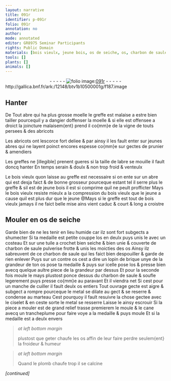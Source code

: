 ```yaml
---
layout: narrative
title: 091r
identifier: p-091r
folio: 091r
annotation: no
author:
mode: annotated
editor: GR8975 Seminar Participants
rights: Public Domain
materials: [bois vieulx, jeune bois, os de seiche, os, charbon de saule, contre os, brique, metal, plomb]
tools: []
plants: []
animals: []
---
```


<div class="folio" align="center">- - - - - <a href="http://gallica.bnf.fr/ark:/12148/btv1b10500001g/f187.image" target="_blank"><img src="https://cu-mkp.github.io/2017-workshop-edition/assets/photo-icon.png" alt="folio image: " style="display:inline-block; margin-bottom:-3px;"/>091r</a> - - - - - </div> http://gallica.bnf.fr/ark:/12148/btv1b10500001g/f187.image   

## Hanter

 
De Tout abre qui ha plus grosse moelle le greffe est malaise a estre bien tailler pourcequil y a dangier doffenser la moelle & si elle est offensee a droict la joincture malaisem{ent} prend il co{mm}e de la vigne de touts persees & des abricots
 
Les abricots ont lescorce fort deliee & par ainsy il les fault enter sur jeunes abres qui ne layent poinct encores espesse co{mm}e sur gectes de prunier & amendiers
 
Les greffes ne [illegible] prenent gueres si la taille de labre se mouille il fault doncq hanter En temps serain & doulx & non trop froid & venteulx
 
Le <span class="m">bois vieulx</span> quon laisse au greffe est necessaire si on ente sur un abre qui est desja faict & de bonne grosseur pourceque estant tel il serre plus le greffe & sil est de <span class="m">jeune bois</span> il est si comprime quil ne peult profficter Mays le <span class="m">bois vieulx</span> resiste mieulx a la compression du <span class="m">bois vieulx</span> que le jeune a cause quil est plus dur que le jeune @Mays si le greffe est tout de <span class="m">bois vieulx</span> jamays il ne faict belle mise ains vient caduc & court & long a croistre
   

## Mouler en <span class="m">os de seiche</span>

 
Garde bien de ne les tenir en lieu humide car ilz sont fort subgects a shumecter Si ta medaille est petite couppe l<span class="m">os</span> en deulx puys unis le avec un costeau Et sur une tuile a crochet bien seiche & bien unie & couverte de <span class="m">charbon de saule</span> pulverise frotte & unis les moicties des <span class="m">os</span> Ainsy ilz sabreuvent de ce <span class="m">charbon de saule</span> qui les faict bien despouiller & garde de rien enlever Puys sur un <span class="m">contre os</span> cest a dire un lopin de <span class="m">brique</span> unye de la grandeur de ton <span class="m">os</span> pose ta medaille & puys sur icelle pose l<span class="m">os</span> & presse bien avecq quelque aultre piece de la grandeur par dessus Et pour la seconde fois moule le mays plustost ponce dessus du <span class="m">charbon de saule</span> & soufle legerement puys presse co{mm}e au paravant Et il viendra net Si cest pour un manche de cuiller il fault deulx <span class="m">os</span> entiers Tout ouvrage gecte est aigre & subgect a rompre pourceque le <span class="m">metal</span> se dilate au gect & se reserre & condense au marteau Cest pourquoy il fault resuivre la chose gectee avec le ciselet & en ceste sorte le <span class="m">metal</span> se resserre Laisse le ainsy escrouir Si la piece a mouler est de grand relief trasse premierem le moule & le cane avecq un trancheplume pour faire voye a la medaille & puys moule Et si la medaille est a deulx envers
 
> *at left bottom margin*
> 
>  plustost que geter chaufe les <span class="m">os</span> affin de leur faire perdre seulem{ent} la froideur & humeur
 
> *at left bottom margin*
> 
>  Quand le <span class="m">plomb</span> chaufe trop il se calcine
 
*[continued]*
 